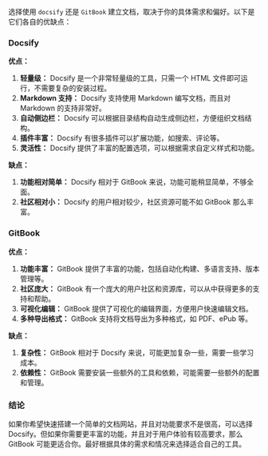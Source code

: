 选择使用 `docsify` 还是 `GitBook` 建立文档，取决于你的具体需求和偏好。以下是它们各自的优缺点：

### Docsify

**优点：**

1. **轻量级：** Docsify 是一个非常轻量级的工具，只需一个 HTML 文件即可运行，不需要复杂的安装过程。
2. **Markdown 支持：** Docsify 支持使用 Markdown 编写文档，而且对 Markdown 的支持非常好。
3. **自动侧边栏：** Docsify 可以根据目录结构自动生成侧边栏，方便组织文档结构。
4. **插件丰富：** Docsify 有很多插件可以扩展功能，如搜索、评论等。
5. **灵活性：** Docsify 提供了丰富的配置选项，可以根据需求自定义样式和功能。

**缺点：**

1. **功能相对简单：** Docsify 相对于 GitBook 来说，功能可能稍显简单，不够全面。
2. **社区相对小：** Docsify 的用户相对较少，社区资源可能不如 GitBook 那么丰富。

### GitBook

**优点：**

1. **功能丰富：** GitBook 提供了丰富的功能，包括自动化构建、多语言支持、版本管理等。
2. **社区庞大：** GitBook 有一个庞大的用户社区和资源库，可以从中获得更多的支持和帮助。
3. **可视化编辑：** GitBook 提供了可视化的编辑界面，方便用户快速编辑文档。
4. **多种导出格式：** GitBook 支持将文档导出为多种格式，如 PDF、ePub 等。

**缺点：**

1. **复杂性：** GitBook 相对于 Docsify 来说，可能更加复杂一些，需要一些学习成本。
2. **依赖性：** GitBook 需要安装一些额外的工具和依赖，可能需要一些额外的配置和管理。

### 结论

如果你希望快速搭建一个简单的文档网站，并且对功能要求不是很高，可以选择 Docsify。但如果你需要更丰富的功能，并且对于用户体验有较高要求，那么 GitBook 可能更适合你。最好根据具体的需求和情况来选择适合自己的工具。
